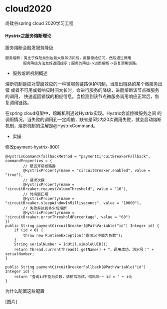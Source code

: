 # cloud2020
尚硅谷spring cloud 2020学习工程

#### Hystrix之服务熔断理论
服务熔断会触发服务降级
```
服务熔断：类比于保险丝到达最大服务访问后，直接拒绝访问，然后通过调用
        服务降级方法友好返回提示；服务的降级->进而熔断->恢复调用链路。
```
- 服务熔断机制概述

熔断机制是应对雪崩效应的一种微服务链路保护机制，当扇出链路的某个微服务出错
或者不可用或者响应时间太长时，会进行服务的降级，进而熔断该节点微服务的调用，
快速返回错误的相应信息。当检测到该节点微服务调用响应正常后，恢复调用链路。

在spring cloud框架中，熔断机制通过Hystrix实现。Hystrix会监控微服务之间
的调用情况，当失败的调用到一定阈值，缺省是5秒内20次调用失败，就会启动熔断
机制，熔断机制的注解是@HystrixCommand。

- 实操

修改payment-hystrix-8001
```
@HystrixCommand(fallbackMethod = "paymentCircuitBreakerFallback", commandProperties = {
        // 是否开启断路器
        @HystrixProperty(name = "circuitBreaker.enabled", value = "true"),
        // 请求次数
        @HystrixProperty(name = "circuitBreaker.requestVolumeThreshold", value = "10"),
        // 时间窗口期
        @HystrixProperty(name = "circuitBreaker.sleepWindowInMilliseconds", value = "10000"),
        // 失败率达到多少后熔断
        @HystrixProperty(name = "circuitBreaker.errorThresholdPercentage", value = "60")
})
public String paymentCircuitBreaker(@PathVariable("id") Integer id) {
    if (id < 0) {
        throw new RuntimeException("查询id不能为负数");
    }
    String serialNumber = IdUtil.simpleUUID();
    return Thread.currentThread().getName() + "，调用成功，流水号：" + serialNumber;
}

public String paymentCircuitBreakerFallback(@PathVariable("id") Integer id) {
    return "查询id不能为负数，请稍后再试。呜呜呜~~ id = " + id;
}
```
为什么配置这些配置

[图片]